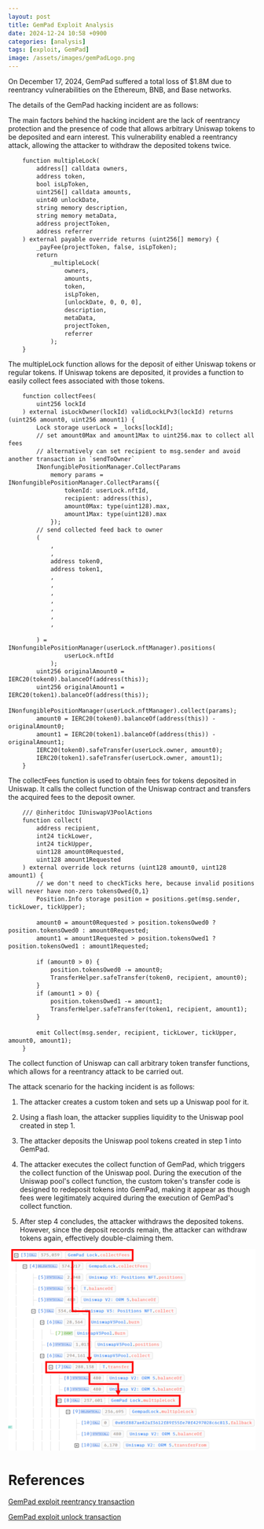 ```yaml
---
layout: post
title: GemPad Exploit Analysis
date: 2024-12-24 10:58 +0900
categories: [analysis]
tags: [exploit, GemPad]
image: /assets/images/gemPadLogo.png
---
```


On December 17, 2024, GemPad suffered a total loss of $1.8M due to reentrancy vulnerabilities on the Ethereum, BNB, and Base networks.

The details of the GemPad hacking incident are as follows:

The main factors behind the hacking incident are the lack of reentrancy protection and the presence of code that allows arbitrary Uniswap tokens to be deposited and earn interest. This vulnerability enabled a reentrancy attack, allowing the attacker to withdraw the deposited tokens twice.

``` solidity
    function multipleLock(
        address[] calldata owners,
        address token,
        bool isLpToken,
        uint256[] calldata amounts,
        uint40 unlockDate,
        string memory description,
        string memory metaData,
        address projectToken,
        address referrer
    ) external payable override returns (uint256[] memory) {
        _payFee(projectToken, false, isLpToken);       
        return
            _multipleLock(
                owners,
                amounts,
                token,
                isLpToken,
                [unlockDate, 0, 0, 0],
                description,
                metaData,
                projectToken,
                referrer
            );
    }
```

The multipleLock function allows for the deposit of either Uniswap tokens or regular tokens. If Uniswap tokens are deposited, it provides a function to easily collect fees associated with those tokens.

``` solidity
    function collectFees(
        uint256 lockId
    ) external isLockOwner(lockId) validLockLPv3(lockId) returns (uint256 amount0, uint256 amount1) {
        Lock storage userLock = _locks[lockId];
        // set amount0Max and amount1Max to uint256.max to collect all fees
        // alternatively can set recipient to msg.sender and avoid another transaction in `sendToOwner`
        INonfungiblePositionManager.CollectParams
            memory params = INonfungiblePositionManager.CollectParams({
                tokenId: userLock.nftId,
                recipient: address(this),
                amount0Max: type(uint128).max,
                amount1Max: type(uint128).max
            });
        // send collected feed back to owner
        (
            ,
            ,
            address token0,
            address token1,
            ,
            ,
            ,
            ,
            ,
            ,
            ,

        ) = INonfungiblePositionManager(userLock.nftManager).positions(
                userLock.nftId
            );
        uint256 originalAmount0 = IERC20(token0).balanceOf(address(this));
        uint256 originalAmount1 = IERC20(token1).balanceOf(address(this));
        INonfungiblePositionManager(userLock.nftManager).collect(params);
        amount0 = IERC20(token0).balanceOf(address(this)) - originalAmount0;
        amount1 = IERC20(token1).balanceOf(address(this)) - originalAmount1;
        IERC20(token0).safeTransfer(userLock.owner, amount0);
        IERC20(token1).safeTransfer(userLock.owner, amount1);
    }
```

The collectFees function is used to obtain fees for tokens deposited in Uniswap. It calls the collect function of the Uniswap contract and transfers the acquired fees to the deposit owner.

``` solidity
    /// @inheritdoc IUniswapV3PoolActions
    function collect(
        address recipient,
        int24 tickLower,
        int24 tickUpper,
        uint128 amount0Requested,
        uint128 amount1Requested
    ) external override lock returns (uint128 amount0, uint128 amount1) {
        // we don't need to checkTicks here, because invalid positions will never have non-zero tokensOwed{0,1}
        Position.Info storage position = positions.get(msg.sender, tickLower, tickUpper);

        amount0 = amount0Requested > position.tokensOwed0 ? position.tokensOwed0 : amount0Requested;
        amount1 = amount1Requested > position.tokensOwed1 ? position.tokensOwed1 : amount1Requested;

        if (amount0 > 0) {
            position.tokensOwed0 -= amount0;
            TransferHelper.safeTransfer(token0, recipient, amount0);
        }
        if (amount1 > 0) {
            position.tokensOwed1 -= amount1;
            TransferHelper.safeTransfer(token1, recipient, amount1);
        }

        emit Collect(msg.sender, recipient, tickLower, tickUpper, amount0, amount1);
    }
```

The collect function of Uniswap can call arbitrary token transfer functions, which allows for a reentrancy attack to be carried out.

The attack scenario for the hacking incident is as follows:

1. The attacker creates a custom token and sets up a Uniswap pool for it.

2. Using a flash loan, the attacker supplies liquidity to the Uniswap pool created in step 1.

3. The attacker deposits the Uniswap pool tokens created in step 1 into GemPad.

4. The attacker executes the collect function of GemPad, which triggers the collect function of the Uniswap pool. During the execution of the Uniswap pool's collect function, the custom token's transfer code is designed to redeposit tokens into GemPad, making it appear as though fees were legitimately acquired during the execution of GemPad's collect function.

5. After step 4 concludes, the attacker withdraws the deposited tokens. However, since the deposit records remain, the attacker can withdraw tokens again, effectively double-claiming them.

![img-description](/assets/images/gemPad.png)


# References

[GemPad exploit reentrancy transaction](https://app.blocksec.com/explorer/tx/eth/0x31851d894249339d2d9319141e37219b3e03a99f8b483d47758c1e5ea143cca4)

[GemPad exploit unlock transaction](https://app.blocksec.com/explorer/tx/eth/0x2bb6d2ca3b52a01ff9ec01c931f68762ded9a05693ea65d911a20602eea02763)
